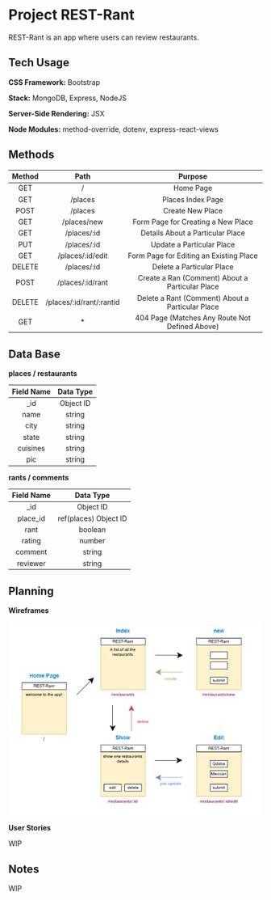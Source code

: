 # Project REST-Rant

REST-Rant is an app where users can review restaurants.

## Tech Usage

**CSS Framework:** Bootstrap

**Stack:** MongoDB, Express, NodeJS

**Server-Side Rendering:** JSX

**Node Modules:** method-override, dotenv, express-react-views

## Methods

| Method |  Path |    Purpose |
|     :---:      |      :---:      |        :---:      |
| GET      |  /     |    Home Page     |
| GET       |  /places       |    Places Index Page       |
| POST      |  /places       |    Create New Place       |
| GET       |  /places/new       |    Form Page for Creating a New Place       |
| GET       |  /places/:id       |    Details About a Particular Place       |
| PUT       |  /places/:id       |    Update a Particular Place       |
| GET       |  /places/:id/edit       |    Form Page for Editing an Existing Place       |
| DELETE       |  /places/:id       |    Delete a Particular Place       |
| POST       |  /places/:id/rant       |    Create a Ran (Comment) About a Particular Place       |
| DELETE       |  /places/:id/rant/:rantid       |    Delete a Rant (Comment) About a Particular Place       |
| GET       |  *       |    404 Page (Matches Any Route Not Defined Above)       |

## Data Base

**places / restaurants**

| Field Name |  Data Type |
|     :---:      |      :---:      |
| _id      |  Object ID     |
| name      |  string     |
| city      |  string       |
| state      |  string       |
| cuisines       |  string       |
| pic       |  string       |

**rants / comments**

| Field Name |  Data Type |
|     :---:      |      :---:      |
| _id      |  Object ID     |
| place_id      |  ref(places) Object ID   |
| rant      |  boolean       |
| rating      |  number       |
| comment       |  string       |
| reviewer       |  string       |


## Planning

**Wireframes**

![alt text](./assets/routes/routes.PNG)

**User Stories**

WIP

## Notes

WIP